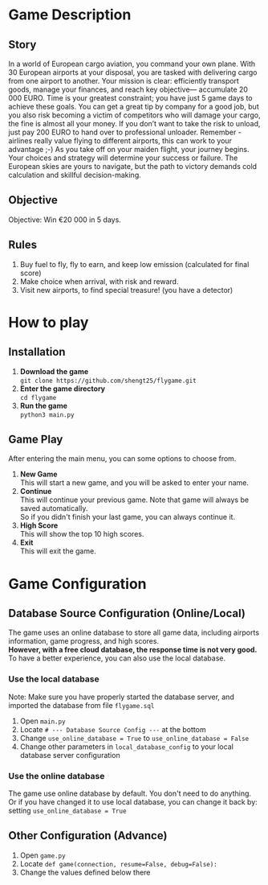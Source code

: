# Game Description
## Story
In a world of European cargo aviation, you command your own plane. With 30 European airports at your disposal,
you are tasked with delivering cargo from one airport to another. Your mission is clear: efficiently transport goods,
manage your finances, and reach key objective— accumulate 20 000 EURO. Time is your greatest constraint; you have just 5 game days to achieve these goals.
You can get a great tip by company for a good job, but you also risk becoming a victim of competitors who will damage your cargo,
the fine is almost all your money. If you don’t want to take the risk to unload, just pay 200 EURO to hand over to professional unloader.
Remember - airlines really value flying to different airports, this can work to your advantage ;-)
As you take off on your maiden flight, your journey begins. Your choices and strategy will determine your success or failure.
The European skies are yours to navigate, but the path to victory demands cold calculation and skillful decision-making.
## Objective
 Objective: Win €20 000 in 5 days.
## Rules
1. Buy fuel to fly, fly to earn, and keep low emission (calculated for final score)
2. Make choice when arrival, with risk and reward.
3. Visit new airports, to find special treasure! (you have a detector)

# How to play
## Installation
1. **Download the game**  
    `git clone https://github.com/shengt25/flygame.git`
2. **Enter the game directory**  
    `cd flygame`
3. **Run the game**  
    `python3 main.py`
## Game Play
After entering the main menu, you can some options to choose from.
1. **New Game**  
   This will start a new game, and you will be asked to enter your name.
2. **Continue**  
    This will continue your previous game. Note that game will always be saved automatically.  
    So if you didn't finish your last game, you can always continue it.
3. **High Score**  
    This will show the top 10 high scores.
4. **Exit**  
    This will exit the game.

# Game Configuration
## Database Source Configuration (Online/Local)
The game uses an online database to store all game data, including airports information, game progress, and high scores.  
**However, with a free cloud database, the response time is not very good.**  
To have a better experience, you can also use the local database.
### Use the local database
Note: Make sure you have properly started the database server, and imported the database from file `flygame.sql`
1. Open `main.py`
2. Locate `# --- Database Source Config ---` at the bottom  
3. Change `use_online_database = True` to `use_online_database = False`  
4. Change other parameters in `local_database_config` to your local database server configuration
### Use the online database
The game use online database by default. You don't need to do anything.  
Or if you have changed it to use local database, you can change it back by: setting `use_online_database = True`

## Other Configuration (Advance)
1. Open `game.py`
2. Locate `def game(connection, resume=False, debug=False):`  
3. Change the values defined below there